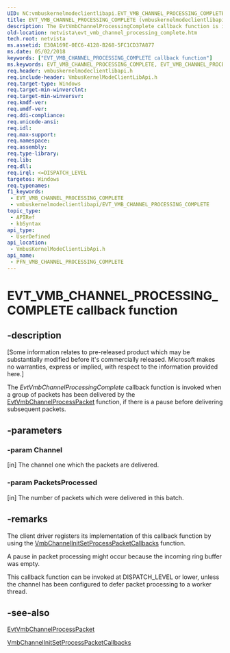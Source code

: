 ```yaml
---
UID: NC:vmbuskernelmodeclientlibapi.EVT_VMB_CHANNEL_PROCESSING_COMPLETE
title: EVT_VMB_CHANNEL_PROCESSING_COMPLETE (vmbuskernelmodeclientlibapi.h)
description: The EvtVmbChannelProcessingComplete callback function is invoked when a group of packets has been delivered by the EvtVmbChannelProcessPacket function, if there is a pause before delivering subsequent packets.
old-location: netvista\evt_vmb_channel_processing_complete.htm
tech.root: netvista
ms.assetid: E30A169E-0EC6-4128-B268-5FC1CD37A877
ms.date: 05/02/2018
keywords: ["EVT_VMB_CHANNEL_PROCESSING_COMPLETE callback function"]
ms.keywords: EVT_VMB_CHANNEL_PROCESSING_COMPLETE, EVT_VMB_CHANNEL_PROCESSING_COMPLETE callback, EvtVmbChannelProcessingComplete, EvtVmbChannelProcessingComplete callback function [Network Drivers Starting with Windows Vista], PFN_VMB_CHANNEL_PROCESSING_COMPLETE, PFN_VMB_CHANNEL_PROCESSING_COMPLETE callback function pointer [Network Drivers Starting with Windows Vista], netvista.evt_vmb_channel_processing_complete, vmbuskernelmodeclientlibapi/EvtVmbChannelProcessingComplete
req.header: vmbuskernelmodeclientlibapi.h
req.include-header: VmbusKernelModeClientLibApi.h
req.target-type: Windows
req.target-min-winverclnt: 
req.target-min-winversvr: 
req.kmdf-ver: 
req.umdf-ver: 
req.ddi-compliance: 
req.unicode-ansi: 
req.idl: 
req.max-support: 
req.namespace: 
req.assembly: 
req.type-library: 
req.lib: 
req.dll: 
req.irql: <=DISPATCH_LEVEL
targetos: Windows
req.typenames: 
f1_keywords:
 - EVT_VMB_CHANNEL_PROCESSING_COMPLETE
 - vmbuskernelmodeclientlibapi/EVT_VMB_CHANNEL_PROCESSING_COMPLETE
topic_type:
 - APIRef
 - kbSyntax
api_type:
 - UserDefined
api_location:
 - VmbusKernelModeClientLibApi.h
api_name:
 - PFN_VMB_CHANNEL_PROCESSING_COMPLETE
---
```


# EVT_VMB_CHANNEL_PROCESSING_COMPLETE callback function


## -description

<p class="CCE_Message">[Some information relates to pre-released product which may be substantially modified before it's commercially released. Microsoft makes no warranties, express or implied, with respect to the information provided here.]

The <i>EvtVmbChannelProcessingComplete</i> callback function is invoked when a group of packets has been delivered by
the <a href="/windows-hardware/drivers/ddi/vmbuskernelmodeclientlibapi/nc-vmbuskernelmodeclientlibapi-evt_vmb_channel_process_packet">EvtVmbChannelProcessPacket</a> function, if there is a pause before delivering subsequent packets.

## -parameters

### -param Channel 

[in]
The channel one which the packets are delivered.

### -param PacketsProcessed 

[in]
The number of packets which were delivered in this batch.

## -remarks

The client driver registers its implementation of this callback function by using the <a href="/windows-hardware/drivers/ddi/vmbuskernelmodeclientlibapi/nf-vmbuskernelmodeclientlibapi-vmbchannelinitsetprocesspacketcallbacks">VmbChannelInitSetProcessPacketCallbacks</a> function. 

A pause in packet processing might occur because the
incoming ring buffer was empty.

This callback function can be invoked at DISPATCH_LEVEL or lower, unless the channel
has been configured to defer packet processing to a worker thread.

## -see-also

<a href="/windows-hardware/drivers/ddi/vmbuskernelmodeclientlibapi/nc-vmbuskernelmodeclientlibapi-evt_vmb_channel_process_packet">EvtVmbChannelProcessPacket</a>



<a href="/windows-hardware/drivers/ddi/vmbuskernelmodeclientlibapi/nf-vmbuskernelmodeclientlibapi-vmbchannelinitsetprocesspacketcallbacks">VmbChannelInitSetProcessPacketCallbacks</a>